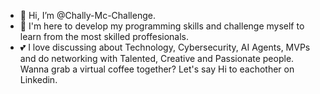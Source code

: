 - 👋 Hi, I’m @Chally-Mc-Challenge.
- 👀 I'm here to develop my programming skills and challenge myself to learn from the most skilled proffesionals.
- 💕 I love discussing about Technology, Cybersecurity, AI Agents, MVPs and do networking with Talented, Creative and Passionate people.
Wanna grab a virtual coffee together? Let's say Hi to eachother on Linkedin.
